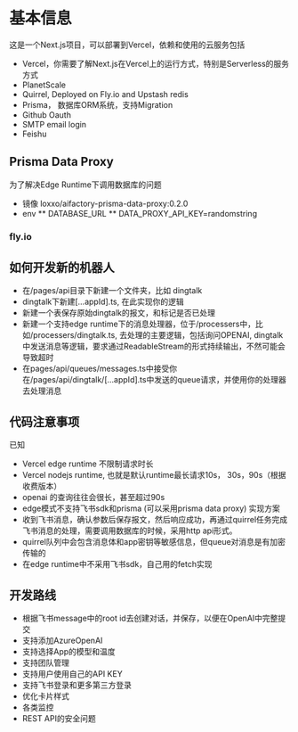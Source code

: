 # 基本信息
这是一个Next.js项目，可以部署到Vercel，依赖和使用的云服务包括
* Vercel，你需要了解Next.js在Vercel上的运行方式，特别是Serverless的服务方式
* PlanetScale
* Quirrel, Deployed on Fly.io and Upstash redis
* Prisma， 数据库ORM系统，支持Migration
* Github Oauth
* SMTP email login
* Feishu

## Prisma Data Proxy
为了解决Edge Runtime下调用数据库的问题
* 镜像 loxxo/aifactory-prisma-data-proxy:0.2.0
* env
** DATABASE_URL
** DATA_PROXY_API_KEY=randomstring
### fly.io

## 如何开发新的机器人
* 在/pages/api目录下新建一个文件夹，比如 dingtalk
* dingtalk下新建[...appId].ts, 在此实现你的逻辑
* 新建一个表保存原始dingtalk的报文，和标记是否已处理
* 新建一个支持edge runtime下的消息处理器，位于/processers中，比如/processers/dingtalk.ts, 去处理的主要逻辑，包括询问OPENAI, dingtalk中发送消息等逻辑，要求通过ReadableStream的形式持续输出，不然可能会导致超时
* 在pages/api/queues/messages.ts中接受你在/pages/api/dingtalk/[...appId].ts中发送的queue请求，并使用你的处理器去处理消息


## 代码注意事项
已知
* Vercel edge runtime 不限制请求时长
* Vercel nodejs runtime, 也就是默认runtime最长请求10s， 30s，90s（根据收费版本）
* openai 的查询往往会很长，甚至超过90s
* edge模式不支持飞书sdk和prisma (可以采用prisma data proxy)
实现方案
* 收到飞书消息，确认参数后保存报文，然后响应成功，再通过quirrel任务完成飞书消息的处理，需要调用数据库的时候，采用http api形式。
* quirrel队列中会包含消息体和app密钥等敏感信息，但queue对消息是有加密传输的
* 在edge runtime中不采用飞书sdk，自己用的fetch实现



## 开发路线
* 根据飞书message中的root id去创建对话，并保存，以便在OpenAI中完整提交
* 支持添加AzureOpenAI
* 支持选择App的模型和温度
* 支持团队管理
* 支持用户使用自己的API KEY
* 支持飞书登录和更多第三方登录
* 优化卡片样式
* 各类监控
* REST API的安全问题